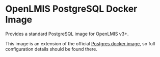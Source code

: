 # OpenLMIS PostgreSQL Docker Image

Provides a standard PostgreSQL image for OpenLMIS v3+.

This image is an extension of the official [Postgres docker image](https://hub.docker.com/_/postgres/), 
so full configuration details should be found there.
